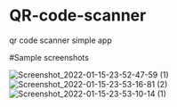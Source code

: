 # QR-code-scanner
qr code scanner simple app

#Sample screenshots

![Screenshot_2022-01-15-23-52-47-59 (1)](https://user-images.githubusercontent.com/44635651/173178457-1094d5bd-b111-4c0d-a4bc-85d3d1ca1bb7.png)
![Screenshot_2022-01-15-23-53-16-81 (2)](https://user-images.githubusercontent.com/44635651/173178452-b8b759d6-be08-465c-af69-8ed254d6ec3a.png)
![Screenshot_2022-01-15-23-53-10-14 (1)](https://user-images.githubusercontent.com/44635651/173178455-023d7f09-914f-4d34-8924-4d21c9d8e884.png)


